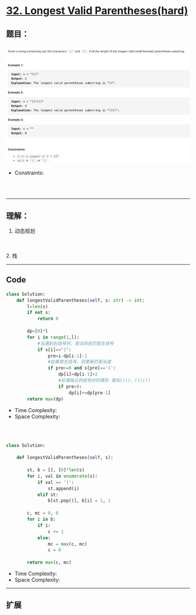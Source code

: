 # [32. Longest Valid Parentheses(hard)](https://leetcode-cn.com/problems/longest-valid-parentheses/)
## 题目：

![timu](img/32-1.png)
* Constraints:
<br>
<br>

--------------------------------
## 理解：
1. 动态规划

<br>
<br>
2. 栈

--------------------------------
## Code


```python
class Solution:
    def longestValidParentheses(self, s: str) -> int:
        l=len(s)
        if not s:
            return 0
        
        dp=[0]*l
        for i in range(1,l):
            #当遇到右括号时，尝试向前匹配左括号
            if s[i]==")":
                pre=i-dp[i-1]-1
                #如果是左括号，则更新匹配长度
                if pre>=0 and s[pre]=='(':
                    dp[i]=dp[i-1]+2
                    #处理独立的括号对的情形 类似()()、()(())
                    if pre>0:
                        dp[i]+=dp[pre-1]
        return max(dp)

```
- Time Complexity: 
- Space Complexity: 
<br>
<br>

```python
class Solution:

    def longestValidParentheses(self, s):

        st, b = [], [0]*len(s)
        for i, val in enumerate(s):
            if val == '(':
                st.append(i)
            elif st:
                b[st.pop()], b[i] = 1, 1

        c, mc = 0, 0
        for i in b:
            if i:
                c += 1
            else:
                mc = max(c, mc)
                c = 0

        return max(c, mc)

```
- Time Complexity: 
- Space Complexity: 
  
--------------------------------
## 扩展